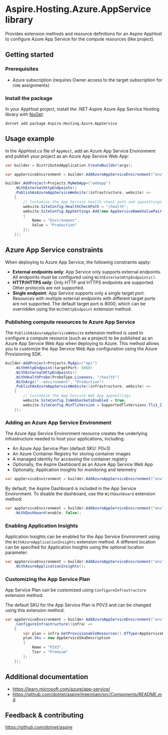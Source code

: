 # Aspire.Hosting.Azure.AppService library

Provides extension methods and resource definitions for an Aspire AppHost to configure Azure App Service for the compute resources (like project).

## Getting started

### Prerequisites

- Azure subscription (requires Owner access to the target subscription for role assignments)

### Install the package

In your AppHost project, install the .NET Aspire Azure App Service Hosting library with [NuGet](https://www.nuget.org):

```dotnetcli
dotnet add package Aspire.Hosting.Azure.AppService
```

## Usage example

In the _AppHost.cs_ file of `AppHost`, add an Azure App Service Environment and publish your project as an Azure App Service Web App:

```csharp
var builder = DistributedApplication.CreateBuilder(args);

var appServiceEnvironment = builder.AddAzureAppServiceEnvironment("env");

builder.AddProject<Projects.MyWebApp>("webapp")
    .WithExternalHttpEndpoints()
    .PublishAsAzureAppServiceWebsite((infrastructure, website) =>
    {
        // Customize the App Service health check path and appsettings
        website.SiteConfig.HealthCheckPath = "/health";
		website.SiteConfig.AppSettings.Add(new AppServiceNameValuePair()
		{
			Name = "Environment",
			Value = "Production"
		});
    });
```

## Azure App Service constraints

When deploying to Azure App Service, the following constraints apply:

- **External endpoints only**: App Service only supports external endpoints. All endpoints must be configured using `WithExternalHttpEndpoints()`.
- **HTTP/HTTPS only**: Only HTTP and HTTPS endpoints are supported. Other protocols are not supported.
- **Single endpoint**: App Service supports only a single target port. Resources with multiple external endpoints with different target ports are not supported. The default target port is 8000, which can be overridden using the `WithHttpEndpoint` extension method.

### Publishing compute resources to Azure App Service

The `PublishAsAzureAppServiceWebsite` extension method is used to configure a compute resource (such as a project) to be published as an Azure App Service Web App when deploying to Azure. This method allows you to customize the App Service Web App configuration using the Azure Provisioning SDK.

```csharp
builder.AddProject<Projects.MyApi>("api")
    .WithHttpEndpoint(targetPort: 8080)
    .WithExternalHttpEndpoints()
    .WithHealthProbe(ProbeType.Liveness, "/health")
    .WithArgs("--environment", "Production")
    .PublishAsAzureAppServiceWebsite((infrastructure, website) =>
    {
        // Customize the App Service Web App appsettings
        website.SiteConfig.IsWebSocketsEnabled = true;
        website.SiteConfig.MinTlsVersion = SupportedTlsVersions.Tls1_2;
    });
```

### Adding an Azure App Service Environment

The Azure App Service Environment resource creates the underlying infrastructure needed to host your applications, including:

- An Azure App Service Plan (default SKU: P0v3)
- An Azure Container Registry for storing container images
- A managed identity for accessing the container registry
- Optionally, the Aspire Dashboard as an Azure App Service Web App
- Optionally, Application Insights for monitoring and telemetry

```csharp
var appServiceEnvironment = builder.AddAzureAppServiceEnvironment("env");
```

By default, the Aspire Dashboard is included in the App Service Environment. To disable the dashboard, use the `WithDashboard` extension method:

```csharp
var appServiceEnvironment = builder.AddAzureAppServiceEnvironment("env")
    .WithDashboard(enable: false);
```

### Enabling Application Insights

Application Insights can be enabled for the App Service Environment using the `WithAzureApplicationInsights` extension method. A different location can be specified for Application Insights using the optional location parameter:

```csharp
var appServiceEnvironment = builder.AddAzureAppServiceEnvironment("env")
    .WithAzureApplicationInsights();
```

### Customizing the App Service Plan

App Service Plan can be customized using `ConfigureInfrastructure` extension method.

The default SKU for the App Service Plan is P0V3 and can be changed using this extension method:

```csharp
var appServiceEnvironment = builder.AddAzureAppServiceEnvironment("env")
    .ConfigureInfrastructure((infra) =>
    {
        var plan = infra.GetProvisionableResources().OfType<AppServicePlan>().Single();
        plan.Sku = new AppServiceSkuDescription
        {
            Name = "P2V3",
            Tier = "Premium"
        };
    });
```

## Additional documentation

* https://learn.microsoft.com/azure/app-service/
* https://github.com/dotnet/aspire/tree/main/src/Components/README.md

## Feedback & contributing

https://github.com/dotnet/aspire